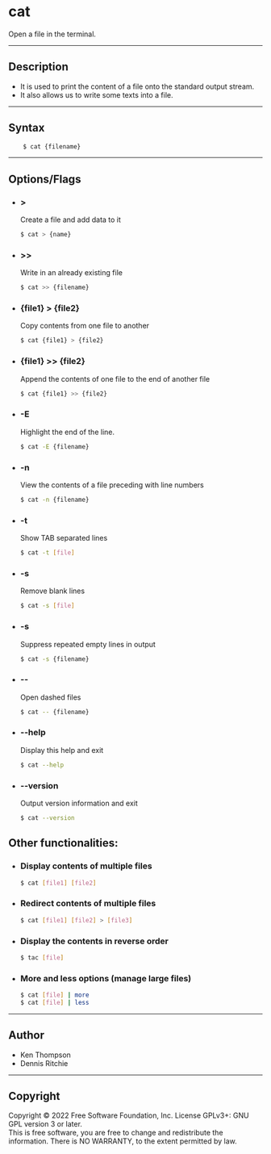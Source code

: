 # cat

Open a file in the terminal.

---

## Description
- It is used to print the content of a file onto the standard output stream.
- It also allows us to write some texts into a file.

---

## Syntax
```bash
    $ cat {filename}
```

---

## Options/Flags
- ###  >
    Create a file and add data to it
    ```bash
    $ cat > {name}
    ```
- ### >>
    Write in an already existing file
    ```bash
    $ cat >> {filename}
    ```
- ### {file1} > {file2}
    Copy contents from one file to another
    ```bash
    $ cat {file1} > {file2}
    ```
- ### {file1} >> {file2}
    Append the contents of one file to the end of another file
    ```bash
    $ cat {file1} >> {file2}
    ```
- ### -E
    Highlight the end of the line.
    ```bash
    $ cat -E {filename}
    ```
- ### -n
    View the contents of a file preceding with line numbers
    ```bash
    $ cat -n {filename}
    ```
- ### -t
    Show TAB separated lines
    ```bash
    $ cat -t [file]
    ```
- ### -s
    Remove blank lines
    ```bash
    $ cat -s [file]
    ```
- ### -s
    Suppress repeated empty lines in output
    ```bash
    $ cat -s {filename}
    ```
- ### --
    Open dashed files
    ```bash
    $ cat -- {filename}
    ```
- ### --help 
    Display this help and exit
    ```bash
    $ cat --help
    ```
- ### --version
    Output version information and exit
    ```bash
    $ cat --version
    ```

## Other functionalities:

- ### Display contents of multiple files
    ```bash
    $ cat [file1] [file2]
    ```
- ### Redirect contents of multiple files
    ```bash
    $ cat [file1] [file2] > [file3]
    ```
- ### Display the contents in reverse order
    ```bash
    $ tac [file]
    ```
- ### More and less options (manage large files)
    ```bash
    $ cat [file] | more
    $ cat [file] | less
    ```
---

## Author
-  Ken Thompson
-  Dennis Ritchie

---

## Copyright
Copyright © 2022 Free Software Foundation, Inc. License GPLv3+: GNU GPL version 3 or later. <br/>
This is free software, you are free to change and redistribute the information. There is NO WARRANTY, to the extent permitted by law.
